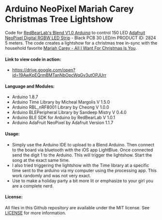 # Arduino NeoPixel Mariah Carey Christmas Tree Lightshow
Code for [RedBearLab's Blend V1.0 Arduino](https://www.seeedstudio.com/Blend-V1-0-a-single-board-integrated-with-Arduino-and-BLE-p-1918.html) 
to control 150 LED [Adafruit NeoPixel Digital RGBW LED Strip](https://www.adafruit.com/product/2824?length=5) - Black PCB 30 LED/m PRODUCT ID: 
2824 5 meters. The code creates a lightshow for a christmas tree in-sync with the household favorite 
[Mariah Carey - All I Want For Christmas Is You](https://www.youtube.com/watch?v=yXQViqx6GMY).

#### Link to view code in action:
  * https://drive.google.com/open?id=19AwKpEQrmBMTanNbOpcWqGv3utOPJUrr

#### Language and Modules:
* Arduino 1.8.7
* Arduino Time Library by Micheal Margolis V 1.5.0
* Arduino RBL_nRF8001 Library by Cheong V 1.0.0
* Arduino BLEPeripheral Library by Sandeep Mistry V 0.4.0
* Arduino BLE SDK for Arduino by RedBearLab V 1.0.1
* Arduino AdaFruit NeoPixel by Adafruit Version 1.1.7

#### Usage:
* Simply use the Arduino IDE to upload to a Blend Arduino. Then connect to the board via bluetooth with the iOS app 
LightBlue. Once connected send the digit 1 to the Arduino. This will trigger the lightshow. 
Start the song at the exact same time. 
* I also tried triggering the lightshow with the Time library at a specific time sent to the 
arduino via my computer using the processing app. This work randomly and was not very exact.
* Use to make a holiday party a bit more lit or emphasize to your girl you are a complete nerd.

#### License:
All files in this Github repository are available under the MIT license. See [LICENSE](LICENSE.txt) for more information.
